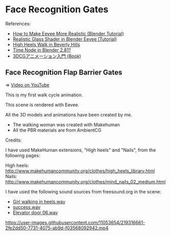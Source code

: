 # Face Recognition Gates

References:

- [How to Make Eevee More Realistic (Blender Tutorial)](https://www.youtube.com/watch?v=jxQEPjPTJyw)
- [Realistic Glass Shader in Blender Eevee (Tutorial)](https://www.youtube.com/watch?v=JYyUMMboZFk)
- [High Heels Walk in Beverly Hills](https://www.youtube.com/watch?v=nuXZLcfOFqQ)
- [Time Node in Blender 2.81?](https://blender.stackexchange.com/questions/158837/time-node-in-blender-2-81)
- [3DCGアニメーション入門 (Book)](https://www.borndigital.co.jp/book/19710.html)

## Face Recognition Flap Barrier Gates

=> [Video on YouTube](https://youtu.be/N-dCsRtM6n0)

This is my first walk cycle animation.

This scene is rendered with Eevee.

All the 3D models and animations have been created by me.
- The walking woman was created with Makehuman
- All the PBR materials are from AmbientCG

Credits:

I have used MakeHuman extensions, "High heels" and "Nails", from the following pages:

High heels: http://www.makehumancommunity.org/clothes/high_heels_library.html
Nails: http://www.makehumancommunity.org/clothes/mind_nails_02_medium.html

I have used the following sound sources from freesound.org in the scene:
- [Girl walking in heels.wav](https://freesound.org/people/CyrileneRossouw/sounds/407564/)
- [success.wav](https://freesound.org/people/grunz/sounds/109662/)
- [Elevator door 06.wav](https://freesound.org/people/LG/sounds/73122/)

https://user-images.githubusercontent.com/11053654/219316661-2fe2dd50-7731-4075-ab9d-f03568092942.mp4
